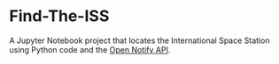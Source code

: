 # Find-The-ISS
A Jupyter Notebook project that locates the International Space Station using Python code and the [Open Notify API](http://open-notify.org/Open-Notify-API/ISS-Location-Now/).
